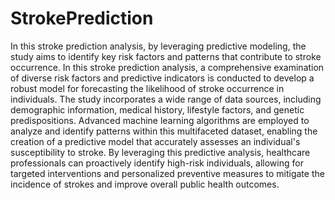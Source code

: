 # StrokePrediction
In this stroke prediction analysis, by leveraging predictive modeling, the study aims to identify key risk factors and patterns that contribute to stroke occurrence. 
In this stroke prediction analysis, a comprehensive examination of diverse risk factors and predictive indicators is conducted to develop a robust model for forecasting the likelihood of stroke occurrence in individuals. The study incorporates a wide range of data sources, including demographic information, medical history, lifestyle factors, and genetic predispositions. Advanced machine learning algorithms are employed to analyze and identify patterns within this multifaceted dataset, enabling the creation of a predictive model that accurately assesses an individual's susceptibility to stroke. By leveraging this predictive analysis, healthcare professionals can proactively identify high-risk individuals, allowing for targeted interventions and personalized preventive measures to mitigate the incidence of strokes and improve overall public health outcomes.

